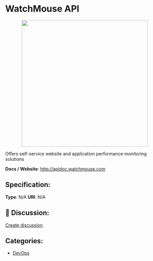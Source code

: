 # WatchMouse API
<p align="center">
    <img width="400" src="https://raw.githubusercontent.com/apis-list/apis-list/main/apis/watchmouse-api/logo_256x256.png" />
</p>

Offers self-service website and application performance monitoring solutions

**Docs / Website**: http://apidoc.watchmouse.com

## Specification:
**Type**:  N/A 
**URI**:  N/A 

## 💬 Discussion:
[Create discussion](https://github.com/apis-list/apis-list/discussions/new)

## Categories:
- [DevOps](https://github.com/apis-list/apis-list#devops)



